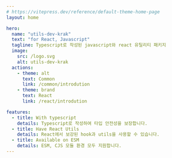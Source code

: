 ```yaml
---
# https://vitepress.dev/reference/default-theme-home-page
layout: home

hero:
  name: "utils-dev-krak"
  text: "for React, Javascript"
  tagline: Typescript로 작성된 javascript와 react 유틸리티 패키지
  image:
    src: /logo.svg
    alt: utils-dev-krak
  actions:
    - theme: alt
      text: Common
      link: /common/introdution
    - theme: brand
      text: React
      link: /react/introdution

features:
  - title: With typescript
    details: Typescript로 작성하여 타입 안전성을 보장합니다.
  - title: Have React Utils
    details: React에서 보강된 hook과 utils을 사용할 수 있습니다.
  - title: Available on ESM
    details: ESM, CJS 모듈 환경 모두 지원합니다.
---
```


